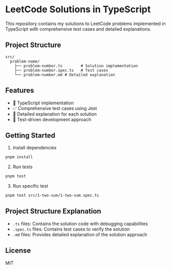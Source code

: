 # LeetCode Solutions in TypeScript

This repository contains my solutions to LeetCode problems implemented in TypeScript
with comprehensive test cases and detailed explanations.

## Project Structure

```
src/
  problem-name/
    ├── problem-number.ts        # Solution implementation
    ├── problem-number.spec.ts   # Test cases
    └── problem-number.md # Detailed explanation
```

## Features

- 💪 TypeScript implementation
- ✅ Comprehensive test cases using Jest
- 📝 Detailed explanation for each solution
- 🧪 Test-driven development approach

## Getting Started

1. Install dependencies

```bash
pnpm install
```

2. Run tests

```bash
pnpm test
```

3. Run specific test

```bash
pnpm test src/1-two-sum/1-two-sum.spec.ts
```

## Project Structure Explanation

- `.ts` files: Contains the solution code with debugging capabilities
- `.spec.ts` files: Contains test cases to verify the solution
- `.md` files: Provides detailed explanation of the solution approach

## License

MIT
